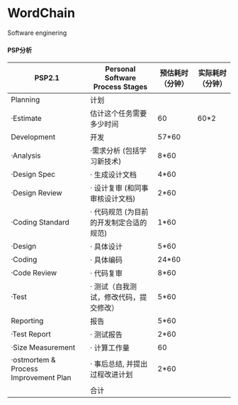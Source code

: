 # WordChain
Software enginering

#### PSP分析 

PSP2.1|	Personal Software Process Stages|预估耗时（分钟）|实际耗时（分钟）
---|--|--|--|
Planning|计划|
·Estimate|估计这个任务需要多少时间|60|60*2
Development|开发|57*60		
·Analysis| ·需求分析 (包括学习新技术)|8*60		
·Design Spec|	· 生成设计文档|4*60		
·Design Review|	· 设计复审 (和同事审核设计文档)|2*60	
·Coding Standard|	· 代码规范 (为目前的开发制定合适的规范)|1*60	
·Design|· 具体设计	|5*60	
·Coding|· 具体编码	|24*60	
·Code Review|· 代码复审|8*60		
·Test|· 测试（自我测试，修改代码，提交修改）|5*60		
Reporting|报告	|5*60	
·Test Report|· 测试报告|2*60		
·Size Measurement|	· 计算工作量|60		
·ostmortem & Process Improvement Plan|	· 事后总结, 并提出过程改进计划	|2*60	
| | 合计	|	

